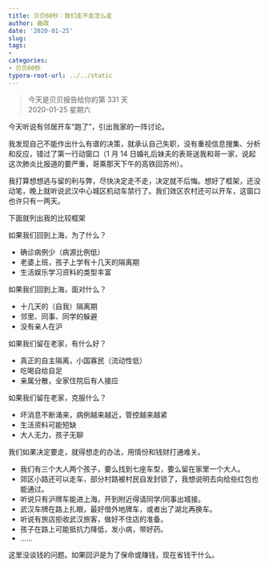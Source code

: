 ```yaml
---
title: 贝贝60秒：我们走不走怎么走
author: 曲政
date: '2020-01-25'
slug: 
tags:
- 
categories:
- 贝贝60秒
typora-root-url: ../../static
---
```

> 今天是贝贝报告给你的第 331 天   
> 2020-01-25 星期六 

今天听说有邻居开车“跑了”，引出我家的一阵讨论。

我发现自己不能作出什么有谱的决策，就承认自己失职，没有重视信息搜集、分析和反应，错过了第一行动窗口（1 月 14 日婚礼后妹夫的表哥送我和哥一家，说起这次肺炎比报道的要严重，哥乘那天下午的高铁回苏州）。

我打算想想逃与留的利与弊，尽快决定走不走，决定就不后悔。想好了框架，还没动笔，晚上就听说武汉中心城区机动车禁行了。我们效区农村还可以开车，这窗口也许只有一两天。

下面就列出我的比较框架

如果我们回到上海，为了什么？

-   确诊病例少（病源比例低）
-   老婆上班，孩子上学有十几天的隔离期
-   生活娱乐学习资料的类型丰富

如果我们回到上海，面对什么？

-   十几天的（自我）隔离期
-   邻里、同事、同学的躲避
-   没有亲人在沪

如果我们留在老家，有什么好？

-   真正的自主隔离，小国寡民（流动性低）
-   吃喝自给自足
-   亲属分散，全家住院后有人接应

如果我们留在老家，克服什么？

-   坏消息不断涌来，病例越来越近，管控越来越紧
-   生活资料可能短缺
-   大人无力，孩子无聊

我们如果决定要走，就得想走的办法，用情份和钱财打通难关。

-   我们有三个大人两个孩子，要么找到七座车型，要么留在家里一个大人。
-   郊区小路还可以走车，部分村路被村民自发封锁了，我想说明去向给些红包也能通过。
-   听说只有沪牌车能进上海，开到附近得请同学/同事出城接。
-   武汉车牌在路上扎眼，最好借外地牌车，或者出了湖北再换车。
-   听说有旅店拒收武汉旅客，做好不住店的准备。
-   孩子在路上可能抵抗力降低，发小病，带好药。
-   ……

这里没谈钱的问题。如果回沪是为了保命或赚钱，现在省钱干什么。

